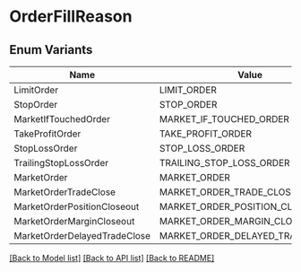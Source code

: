 # OrderFillReason

## Enum Variants

| Name | Value |
|---- | -----|
| LimitOrder | LIMIT_ORDER |
| StopOrder | STOP_ORDER |
| MarketIfTouchedOrder | MARKET_IF_TOUCHED_ORDER |
| TakeProfitOrder | TAKE_PROFIT_ORDER |
| StopLossOrder | STOP_LOSS_ORDER |
| TrailingStopLossOrder | TRAILING_STOP_LOSS_ORDER |
| MarketOrder | MARKET_ORDER |
| MarketOrderTradeClose | MARKET_ORDER_TRADE_CLOSE |
| MarketOrderPositionCloseout | MARKET_ORDER_POSITION_CLOSEOUT |
| MarketOrderMarginCloseout | MARKET_ORDER_MARGIN_CLOSEOUT |
| MarketOrderDelayedTradeClose | MARKET_ORDER_DELAYED_TRADE_CLOSE |


[[Back to Model list]](../README.md#documentation-for-models) [[Back to API list]](../README.md#documentation-for-api-endpoints) [[Back to README]](../README.md)


